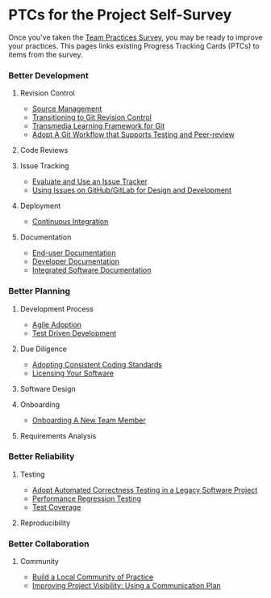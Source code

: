 # PTCs for the Project Self-Survey

Once you've taken the [Team Practices Survey](survey.md), you may be ready to improve your practices. This pages links existing Progress Tracking Cards (PTCs) to items from the survey. 
    
### Better Development

1.  Revision Control

    - [Source Management](catalog/SourceManagement.md)
    - [Transitioning to Git Revision Control](TransitionToGitRevisionControl.md)
    - [Transmedia Learning Framework for Git](TransmediaLearningForGit.md)
    - [Adopt A Git Workflow that Supports Testing and Peer-review](GitWorkflow.md)

2.  Code Reviews
    
3.  Issue Tracking

    - [Evaluate and Use an Issue Tracker](EvaluateAndUseAnIssueTracker.md)
    - [Using Issues on GitHub/GitLab for Design and Development](IssuesForDesign.md)

4.  Deployment

    - [Continuous Integration](ContinuousIntegration.md)

5.  Documentation

    - [End-user Documentation](UserDocumentation.md)
    - [Developer Documentation](DeveloperDocumentation.md)
    - [Integrated Software Documentation](IntegratedSoftwareDocumentation.md)

### Better Planning

1.  Development Process

    - [Agile Adoption](AgileAdoption.md)
    - [Test Driven Development](TestDrivenDevelopment.md)

2.  Due Diligence

    - [Adopting Consistent Coding Standards](CodingStandards.md) 
    - [Licensing Your Software](SoftwareLicensing.md)

3.  Software Design

4.  Onboarding

    - [Onboarding A New Team Member](OnboardingANewTeamMember.md)

5.  Requirements Analysis

### Better Reliability

1.  Testing

    - [Adopt Automated Correctness Testing in a Legacy Software Project](AdoptAutomatedCorrectnessTestingInLegacySoftwareProject.md)
    - [Performance Regression Testing](PerformanceRegressionTesting.md)
    - [Test Coverage](TestCoverage.md)

2.  Reproducibility

### Better Collaboration

1.  Community

    - [Build a Local Community of Practice](CommunityBuilding.md)
    - [Improving Project Visibility: Using a Communication Plan](ImprovingProjectVisibility.md)